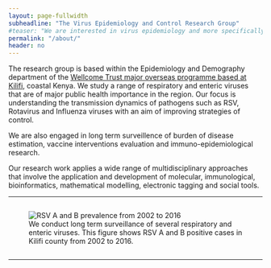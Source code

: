 ```yaml
---
layout: page-fullwidth
subheadline: "The Virus Epidemiology and Control Research Group"
#teaser: "We are interested in virus epidemiology and more specifically on transmission pathways. How do infections spread within a household, at the community"
permalink: "/about/"
header: no
---
```


<p class="text-justify" class="lead">
The research group is based within the Epidemiology and Demography department of the <a href="http://www.kemri-wellcome.org" target="blank" > Wellcome Trust major overseas programme based at Kilifi</a>, coastal Kenya. We study a range of 
respiratory and enteric viruses that are of major public health importance in the region. Our focus is understanding the transmission dynamics of pathogens such as RSV, Rotavirus and Influenza 
viruses with an aim of improving strategies of control. 
</p>

<p class="lead">
    We are also engaged in long term surveillence of burden of disease estimation, vaccine interventions evaluation and immuno-epidemiological research.
</p>

<p class="text-justify" class="lead">
Our research work applies a wide range of multidisciplinary approaches that involve the application and development of molecular, 
immunological, bioinformatics, mathematical modelling, electronic tagging and social tools.
</p>


<hr>

<div class="row">
  <div class="small-12 columns">
  <figure>
    <img src="{{ site.url }}/images/RSV_A_and_B_2002_2016_combined.png" alt="RSV A and B prevalence from 2002 to 2016">
   <figcaption>We conduct long term surveillance of several respiratory and enteric viruses. This figure shows RSV A and B positive cases  in Kilifi county from 2002 to 2016.</figcaption>
  </figure>
  </div>
</div>

<hr>
